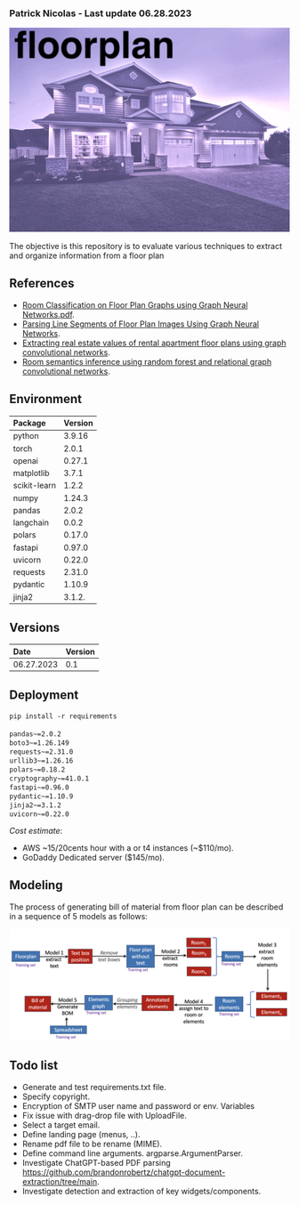 ### Patrick Nicolas - Last update 06.28.2023

![Topology Graph Neural Network for floor plans](images/background.png)




The objective is this repository is to evaluate various techniques to extract and organize information from a floor plan

## References 
- [Room Classification on Floor Plan Graphs using Graph Neural Networks.pdf](https://arxiv.org/pdf/2108.05947.pdf).  
- [Parsing Line Segments of Floor Plan Images Using Graph Neural Networks](https://arxiv.org/pdf/2303.03851.pdf).  
- [Extracting real estate values of rental apartment floor plans using graph convolutional networks](https://arxiv.org/pdf/2303.13568.pdf).   
- [Room semantics inference using random forest and relational graph convolutional networks](https://onlinelibrary.wiley.com/doi/epdf/10.1111/tgis.12664).  




## Environment
| Package      | Version |
|:-------------|:--------|
| python       | 3.9.16  |
| torch        | 2.0.1   |
| openai       | 0.27.1  |
| matplotlib   | 3.7.1   |
| scikit-learn | 1.2.2   |
| numpy        | 1.24.3  |
| pandas       | 2.0.2   |
| langchain    | 0.0.2   |
| polars       | 0.17.0  |
| fastapi      | 0.97.0  |
| uvicorn      | 0.22.0  |
| requests     | 2.31.0  |
| pydantic     | 1.10.9  |
| jinja2       | 3.1.2.  |


## Versions
| Date       | Version |
|:-----------|:--------|
| 06.27.2023 | 0.1     |


## Deployment
```
pip install -r requirements

pandas~=2.0.2
boto3~=1.26.149
requests~=2.31.0
urllib3~=1.26.16
polars~=0.18.2
cryptography~=41.0.1
fastapi~=0.96.0
pydantic~=1.10.9
jinja2~=3.1.2
uvicorn~=0.22.0 

```
_Cost estimate_:     
- AWS ~15/20cents hour with a or t4 instances (~$110/mo).   
- GoDaddy  Dedicated server ($145/mo).     



## Modeling
The process of generating bill of material from floor plan can be described in a sequence of 5 models as follows:     

![Modeling sequence](images/Floorplan-Neural-Models.png)



## Todo list
- Generate and test requirements.txt file.    
- Specify copyright.     
- Encryption of SMTP user name and password or env. Variables
- Fix issue with drag-drop file with UploadFile.   
- Select a target email.   
- Define landing page (menus, ..).   
- Rename pdf file to be rename (MIME).    
- Define command line arguments. argparse.ArgumentParser.     
- Investigate ChatGPT-based PDF parsing https://github.com/brandonrobertz/chatgpt-document-extraction/tree/main.    
- Investigate detection and extraction of key widgets/components.       




